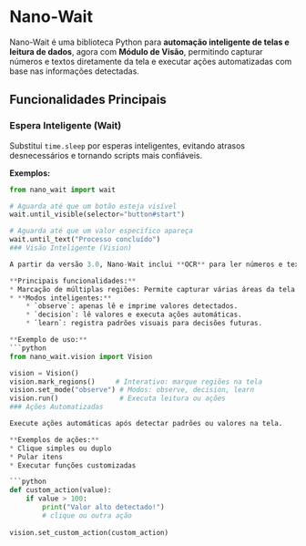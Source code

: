 # Nano-Wait

Nano-Wait é uma biblioteca Python para **automação inteligente de telas e leitura de dados**, agora com **Módulo de Visão**, permitindo capturar números e textos diretamente da tela e executar ações automatizadas com base nas informações detectadas.

## Funcionalidades Principais

### Espera Inteligente (Wait)

Substitui `time.sleep` por esperas inteligentes, evitando atrasos desnecessários e tornando scripts mais confiáveis.

**Exemplos:**
```python
from nano_wait import wait

# Aguarda até que um botão esteja visível
wait.until_visible(selector="button#start")

# Aguarda até que um valor específico apareça
wait.until_text("Processo concluído")
### Visão Inteligente (Vision)

A partir da versão 3.0, Nano-Wait inclui **OCR** para ler números e textos da tela e tomar decisões automáticas.

**Principais funcionalidades:**
* Marcação de múltiplas regiões: Permite capturar várias áreas da tela simultaneamente.
* **Modos inteligentes:**
    * `observe`: apenas lê e imprime valores detectados.
    * `decision`: lê valores e executa ações automáticas.
    * `learn`: registra padrões visuais para decisões futuras.

**Exemplo de uso:**
```python
from nano_wait.vision import Vision

vision = Vision()
vision.mark_regions()     # Interativo: marque regiões na tela
vision.set_mode("observe") # Modos: observe, decision, learn
vision.run()               # Executa leitura ou ações
### Ações Automatizadas

Execute ações automáticas após detectar padrões ou valores na tela.

**Exemplos de ações:**
* Clique simples ou duplo
* Pular itens
* Executar funções customizadas

```python
def custom_action(value):
    if value > 100:
        print("Valor alto detectado!")
        # clique ou outra ação
        
vision.set_custom_action(custom_action)